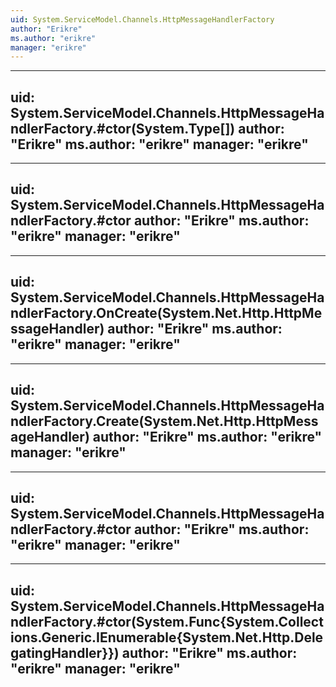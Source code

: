 ```yaml
---
uid: System.ServiceModel.Channels.HttpMessageHandlerFactory
author: "Erikre"
ms.author: "erikre"
manager: "erikre"
---
```


---
uid: System.ServiceModel.Channels.HttpMessageHandlerFactory.#ctor(System.Type[])
author: "Erikre"
ms.author: "erikre"
manager: "erikre"
---

---
uid: System.ServiceModel.Channels.HttpMessageHandlerFactory.#ctor
author: "Erikre"
ms.author: "erikre"
manager: "erikre"
---

---
uid: System.ServiceModel.Channels.HttpMessageHandlerFactory.OnCreate(System.Net.Http.HttpMessageHandler)
author: "Erikre"
ms.author: "erikre"
manager: "erikre"
---

---
uid: System.ServiceModel.Channels.HttpMessageHandlerFactory.Create(System.Net.Http.HttpMessageHandler)
author: "Erikre"
ms.author: "erikre"
manager: "erikre"
---

---
uid: System.ServiceModel.Channels.HttpMessageHandlerFactory.#ctor
author: "Erikre"
ms.author: "erikre"
manager: "erikre"
---

---
uid: System.ServiceModel.Channels.HttpMessageHandlerFactory.#ctor(System.Func{System.Collections.Generic.IEnumerable{System.Net.Http.DelegatingHandler}})
author: "Erikre"
ms.author: "erikre"
manager: "erikre"
---
